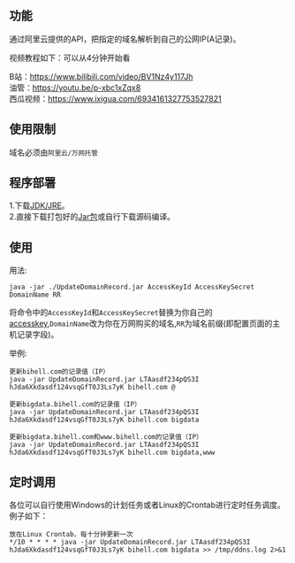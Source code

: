 ## 功能

通过阿里云提供的API，把指定的域名解析到自己的公网IP(A记录)。

视频教程如下：可以从4分钟开始看

B站：https://www.bilibili.com/video/BV1Nz4y117Jh<br/>
油管：https://youtu.be/p-xbc1xZqx8<br/>
西瓜视频：https://www.ixigua.com/6934161327753527821<br/>

## 使用限制

域名必须由`阿里云/万网托管`

## 程序部署

1.下载[JDK/JRE](https://www.oracle.com/java/technologies/downloads/)。</br>
2.直接下载打包好的[Jar包](https://github.com/bihell/update-aliyun-ddns/releases)或自行下载源码编译。

## 使用

用法:

    java -jar ./UpdateDomainRecord.jar AccessKeyId AccessKeySecret DomainName RR

将命令中的`AccessKeyId`和`AccessKeySecret`替换为你自己的[accesskey](https://help.aliyun.com/knowledge_detail/38738.html),`DomainName`改为你在万网购买的域名,`RR`为域名前缀(即配置页面的主机记录字段)。

举例:

    更新bihell.com的记录值（IP）
    java -jar UpdateDomainRecord.jar LTAasdf234pQS3I hJda6Xkdasdf124vsqGfT0J3Ls7yK bihell.com @

    更新bigdata.bihell.com的记录值（IP）
    java -jar UpdateDomainRecord.jar LTAasdf234pQS3I hJda6Xkdasdf124vsqGfT0J3Ls7yK bihell.com bigdata

    更新bigdata.bihell.com和www.bihell.com的记录值（IP）
    java -jar UpdateDomainRecord.jar LTAasdf234pQS3I hJda6Xkdasdf124vsqGfT0J3Ls7yK bihell.com bigdata,www

## 定时调用

各位可以自行使用Windows的计划任务或者Linux的Crontab进行定时任务调度。例子如下：

    放在Linux Crontab，每十分钟更新一次
    */10 * * * * java -jar UpdateDomainRecord.jar LTAasdf234pQS3I hJda6Xkdasdf124vsqGfT0J3Ls7yK bihell.com bigdata >> /tmp/ddns.log 2>&1

